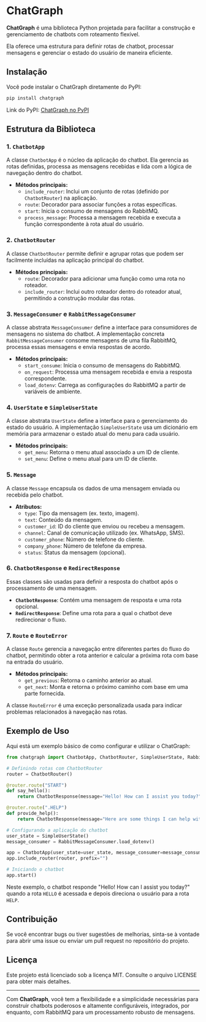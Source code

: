 # ChatGraph

**ChatGraph** é uma biblioteca Python projetada para facilitar a construção e gerenciamento de chatbots com roteamento flexível. 

Ela oferece uma estrutura para definir rotas de chatbot, processar mensagens e gerenciar o estado do usuário de maneira eficiente.

## Instalação

Você pode instalar o ChatGraph diretamente do PyPI:

```bash
pip install chatgraph
```

Link do PyPI: [ChatGraph no PyPI](https://pypi.org/project/chatgraph/)

## Estrutura da Biblioteca

### 1. `ChatbotApp`

A classe `ChatbotApp` é o núcleo da aplicação do chatbot. Ela gerencia as rotas definidas, processa as mensagens recebidas e lida com a lógica de navegação dentro do chatbot.

- **Métodos principais:**
  - `include_router`: Inclui um conjunto de rotas (definido por `ChatbotRouter`) na aplicação.
  - `route`: Decorador para associar funções a rotas específicas.
  - `start`: Inicia o consumo de mensagens do RabbitMQ.
  - `process_message`: Processa a mensagem recebida e executa a função correspondente à rota atual do usuário.

### 2. `ChatbotRouter`

A classe `ChatbotRouter` permite definir e agrupar rotas que podem ser facilmente incluídas na aplicação principal do chatbot.

- **Métodos principais:**
  - `route`: Decorador para adicionar uma função como uma rota no roteador.
  - `include_router`: Inclui outro roteador dentro do roteador atual, permitindo a construção modular das rotas.

### 3. `MessageConsumer` e `RabbitMessageConsumer`

A classe abstrata `MessageConsumer` define a interface para consumidores de mensagens no sistema do chatbot. A implementação concreta `RabbitMessageConsumer` consome mensagens de uma fila RabbitMQ, processa essas mensagens e envia respostas de acordo.

- **Métodos principais:**
  - `start_consume`: Inicia o consumo de mensagens do RabbitMQ.
  - `on_request`: Processa uma mensagem recebida e envia a resposta correspondente.
  - `load_dotenv`: Carrega as configurações do RabbitMQ a partir de variáveis de ambiente.

### 4. `UserState` e `SimpleUserState`

A classe abstrata `UserState` define a interface para o gerenciamento do estado do usuário. A implementação `SimpleUserState` usa um dicionário em memória para armazenar o estado atual do menu para cada usuário.

- **Métodos principais:**
  - `get_menu`: Retorna o menu atual associado a um ID de cliente.
  - `set_menu`: Define o menu atual para um ID de cliente.

### 5. `Message`

A classe `Message` encapsula os dados de uma mensagem enviada ou recebida pelo chatbot.

- **Atributos:**
  - `type`: Tipo da mensagem (ex. texto, imagem).
  - `text`: Conteúdo da mensagem.
  - `customer_id`: ID do cliente que enviou ou recebeu a mensagem.
  - `channel`: Canal de comunicação utilizado (ex. WhatsApp, SMS).
  - `customer_phone`: Número de telefone do cliente.
  - `company_phone`: Número de telefone da empresa.
  - `status`: Status da mensagem (opcional).

### 6. `ChatbotResponse` e `RedirectResponse`

Essas classes são usadas para definir a resposta do chatbot após o processamento de uma mensagem.

- **`ChatbotResponse`**: Contém uma mensagem de resposta e uma rota opcional.
- **`RedirectResponse`**: Define uma rota para a qual o chatbot deve redirecionar o fluxo.

### 7. `Route` e `RouteError`

A classe `Route` gerencia a navegação entre diferentes partes do fluxo do chatbot, permitindo obter a rota anterior e calcular a próxima rota com base na entrada do usuário.

- **Métodos principais:**
  - `get_previous`: Retorna o caminho anterior ao atual.
  - `get_next`: Monta e retorna o próximo caminho com base em uma parte fornecida.

A classe `RouteError` é uma exceção personalizada usada para indicar problemas relacionados à navegação nas rotas.

## Exemplo de Uso

Aqui está um exemplo básico de como configurar e utilizar o ChatGraph:

```python
from chatgraph import ChatbotApp, ChatbotRouter, SimpleUserState, RabbitMessageConsumer, ChatbotResponse

# Definindo rotas com ChatbotRouter
router = ChatbotRouter()

@router.route("START")
def say_hello():
    return ChatbotResponse(message="Hello! How can I assist you today?", route=".HELP")

@router.route(".HELP")
def provide_help():
    return ChatbotResponse(message="Here are some things I can help with: ...")

# Configurando a aplicação do chatbot
user_state = SimpleUserState()
message_consumer = RabbitMessageConsumer.load_dotenv()

app = ChatbotApp(user_state=user_state, message_consumer=message_consumer)
app.include_router(router, prefix="")

# Iniciando o chatbot
app.start()
```

Neste exemplo, o chatbot responde "Hello! How can I assist you today?" quando a rota `HELLO` é acessada e depois direciona o usuário para a rota `HELP`.

## Contribuição

Se você encontrar bugs ou tiver sugestões de melhorias, sinta-se à vontade para abrir uma issue ou enviar um pull request no repositório do projeto.

## Licença

Este projeto está licenciado sob a licença MIT. Consulte o arquivo LICENSE para obter mais detalhes.

---

Com **ChatGraph**, você tem a flexibilidade e a simplicidade necessárias para construir chatbots poderosos e altamente configuráveis, integrados, por enquanto, com RabbitMQ para um processamento robusto de mensagens.